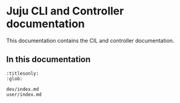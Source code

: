 # Juju CLI and Controller documentation

This documentation contains the CIL and controller documentation.

## In this documentation

```{toctree}
:titlesonly:
:glob:

dev/index.md
user/index.md
````
